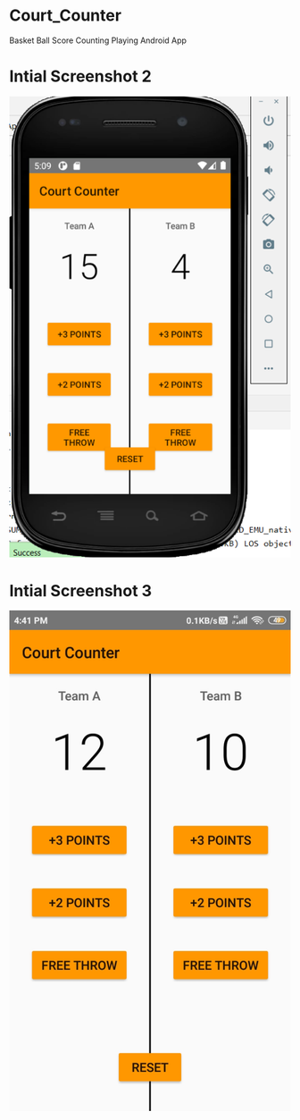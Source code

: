 # Court_Counter
Basket Ball Score Counting Playing Android App


# Intial Screenshot 2
![](court3.png )


# Intial Screenshot 3
![](Court2.jpeg)
